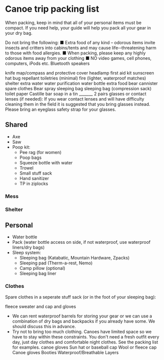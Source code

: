 
# Canoe trip packing list

When packing, keep in mind that all of your personal items must be compact. If you need help, your guide will help you pack all your gear in your dry bag.


Do not bring the following:
■	Extra food of any kind – odorous items invite insects and critters into cabins/tents and may cause life-­‐threatening harm to those with food allergies.
■	When packing, please keep any highly odorous items away from your clothing
■	NO video games, cell phones, computers, iPods etc.
Bluetooth speakers


knife
map/compass and protective cover
headlamp
first aid kit
sunscreen
hat
bug repellant
toiletries (minimal)
fire (lighter, waterproof matches)
shelter
extra water
water purification
water bottle
extra food
bear cannister
spare clothes
Bear spray
sleeping bag
sleeping bag (compression sack)
toilet paper
Castille bar soap in a tin
_______ 2 pairs glasses or contact lenses (if needed): If you wear contact lenses and will have
difficulty cleaning them in the field it is suggested that you bring glasses instead. Please bring an
eyeglass safety strap for your glasses.

## Shared

- Axe
- Saw
- Poop kit:
  - Pee rag (for women)
  - Poop bags
  - Squeeze bottle with water
  - Trowel
  - Small stuff sack
  - Hand sanitizer
  - TP in ziplocks

### Mess

### Shelter

## Personal

- Water bottle
- Pack (water bottle access on side, if not waterproof, use waterproof liners/dry bags)
- Sleep system:
  - Sleeping bag (Katabatic, Mountain Hardware, Zpacks)
  - Sleeping pad (Therm-a-rest, Nemo)
  - Camp pillow (optional)
  - Sleeping bag liner

### Clothes

Spare clothes in a seperate stuff sack (or in the foot of your sleeping bag):

fleece sweater and cap and gloves

- We can rent waterproof barrels for storing your gear or we can use a combination of dry bags and backpacks if you already have some. We should discuss this in advance.
- Try not to bring too much clothing. Canoes have limited space so we have to stay within these constraints. You don't need a fresh outfit every day, just day clothes and comfortable night clothes. See the packing list for examples.
canoe gloves
Sun hat or baseball cap
Wool or fleece cap
Canoe gloves
Booties
Waterproof/Breathable Layers
